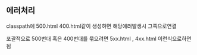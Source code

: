 ## 에러처리
classpath에  500.html 400.html같이 생성하면 해당에러발생시 그쪽으로연결

포괄적으로 500번대 혹은 400번대를 묶으려면 5xx.html , 4xx.html 이런식으로하면됨
